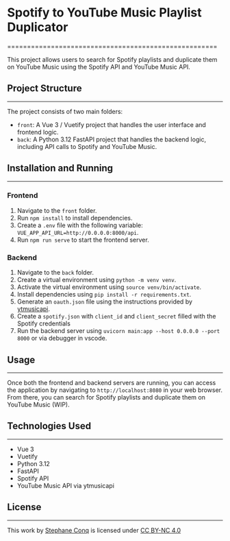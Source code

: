 # Spotify to YouTube Music Playlist Duplicator
=====================================================

This project allows users to search for Spotify playlists and duplicate them on YouTube Music using the Spotify API and YouTube Music API.

## Project Structure
-------------------

The project consists of two main folders:

* `front`: A Vue 3 / Vuetify project that handles the user interface and frontend logic.
* `back`: A Python 3.12 FastAPI project that handles the backend logic, including API calls to Spotify and YouTube Music.

## Installation and Running
-------------------------

### Frontend

1. Navigate to the `front` folder.
2. Run `npm install` to install dependencies.
3. Create a `.env` file with the following variable: `VUE_APP_API_URL=http://0.0.0.0:8000/api`.
4. Run `npm run serve` to start the frontend server.

### Backend

1. Navigate to the `back` folder.
2. Create a virtual environment using `python -m venv venv`.
3. Activate the virtual environment using `source venv/bin/activate`.
4. Install dependencies using `pip install -r requirements.txt`.
5. Generate an `oauth.json` file using the instructions provided by [ytmusicapi](https://ytmusicapi.readthedocs.io/en/stable/setup/oauth.html).
6. Create a `spotify.json` with `client_id` and `client_secret` filled with the Spotify credentials
7. Run the backend server using `uvicorn main:app --host 0.0.0.0 --port 8000` or via debugger in vscode.

## Usage
-----

Once both the frontend and backend servers are running, you can access the application by navigating to `http://localhost:8080` in your web browser. From there, you can search for Spotify playlists and duplicate them on YouTube Music (WIP).

## Technologies Used
--------------------

* Vue 3
* Vuetify
* Python 3.12
* FastAPI
* Spotify API
* YouTube Music API via ytmusicapi

## License
-------

This work by [Stephane Conq](https://stephaneconq.com/) is licensed under [CC BY-NC 4.0](https://creativecommons.org/licenses/by-nc/4.0/?ref=chooser-v1) 
